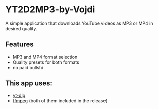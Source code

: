 # YT2D2MP3-by-Vojdi

A simple application that downloads YouTube videos as MP3 or MP4 in desired quality.

## Features

- MP3 and MP4 format selection
- Quality presets for both formats
- no paid bullshi



## This app uses:

- [yt-dlp](https://github.com/yt-dlp/yt-dlp)
- [ffmpeg](https://ffmpeg.org)
(both of them included in the release)


